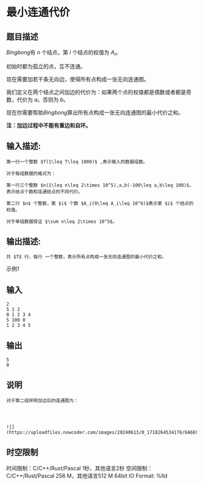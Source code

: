 # 最小连通代价

## 题目描述

$Bingbong$有 $n$ 个结点，第 $i$ 个结点的权值为 $A_i$。  
  
初始时都为孤立的点，互不连通。  
  
现在需要加若干条无向边，使得所有点构成一张无向连通图。  
  
我们定义在两个结点之间加边的代价为：如果两个点的权值都是偶数或者都是奇数，代价为 $a$。否则为 $b$。  
  
现在你需要帮助$Bingbong$算出所有点构成一张无向连通图的最小代价之和。  
  
**注：加边过程中不能有重边和自环。**

## 输入描述:
    
    
    第一行一个整数 $T(1\leq T\leq 1000)$ ,表示输入的数据组数。  
      
    对于每组数据的格式为：  
      
    第一行三个整数 $n(1\leq n\leq 2\times 10^5),a,b(-100\leq a,b\leq 100)$，表示结点个数和连通结点的不同代价。  
      
    第二行 $n$ 个整数，第 $i$ 个数 $A_i(0\leq A_i\leq 10^6)$表示第 $i$ 个结点的权值。  
      
    对于单组数据保证 $\sum n\leq 2\times 10^5$。

## 输出描述:
    
    
    共 $T$ 行，每行 一个整数，表示所有点构成一张无向连通图的最小代价之和。

示例1 

## 输入
    
    
    2
    5 1 2
    0 1 2 3 4
    5 100 0
    1 2 3 4 5

## 输出
    
    
    5
    0

## 说明
    
    
    对于第二组样例加边后的连通图为：
    
      
    
    
    ![](https://uploadfiles.nowcoder.com/images/20240613/0_1718264534176/6A6E87FBFD42D7CC3DD34EC2D1CF6BAF)  
    


## 时空限制

时间限制：C/C++/Rust/Pascal 1秒，其他语言2秒
空间限制：C/C++/Rust/Pascal 256 M，其他语言512 M
64bit IO Format: %lld